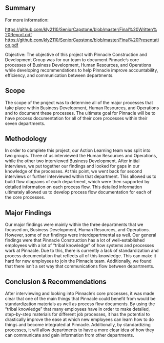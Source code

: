 ## Summary

For more information: 

https://github.com/kly2110/SeniorCapstone/blob/master/Final%20Written%20Report.pdf
https://github.com/kly2110/SeniorCapstone/blob/master/Final%20Presentation.pdf

Objective:
The objective of this project with Pinnacle Construction and Development Group was for our team to document Pinnacle’s core processes of Business Development, Human Resources, and Operations while developing recommendations to help Pinnacle improve accountability, efficiency, and communication between departments.

## Scope
The scope of the project was to determine all of the major processes that take place within Business Development, Human Resources, and Operations and to document these processes. The ultimate goal for Pinnacle will be to have process documentation for all of their core processes within their seven departments.

## Methodology
In order to complete this project, our Action Learning team was split into two groups. Three of us interviewed the Human Resources and Operations, while the other two interviewed Business Development. After initial interviews, we put together our findings and looked for gaps in our knowledge of the processes. At this point, we went back for second interviews or further interviewed within that department. This allowed us to build flow diagrams of each department, which were then supported by detailed information on each process flow. This detailed information ultimately allowed us to develop process flow documentation for each of the core processes.

## Major Findings
Our major findings were mainly within the three departments that we focused on,
Business Development, Human Resources, and Operations. However, some of our findings were interdepartmental as well. Our general findings were that Pinnacle Construction has a lot of well-established employees with a lot of “tribal knowledge” of how systems and processes work at Pinnacle. Due to this, there is currently a lack of standardization and process documentation that reflects all of this knowledge. This can make it hard for new employees to join the Pinnacle team. Additionally, we found that there isn’t a set way that communications flow between departments.

## Conclusion & Recommendations
After interviewing and looking into Pinnacle’s core processes, it was made clear that one of the main things that Pinnacle could benefit from would be standardization materials as well as process flow documents. By using the “tribal knowledge” that many employees have in order to make detailed, step-by-step materials for different job processes, it has the potential to drastically improve the ease at which new employees can learn how to do things and become integrated at Pinnacle. Additionally, by standardizing processes, it will allow departments to have a more clear idea of how they can communicate and gain information from other departments.
